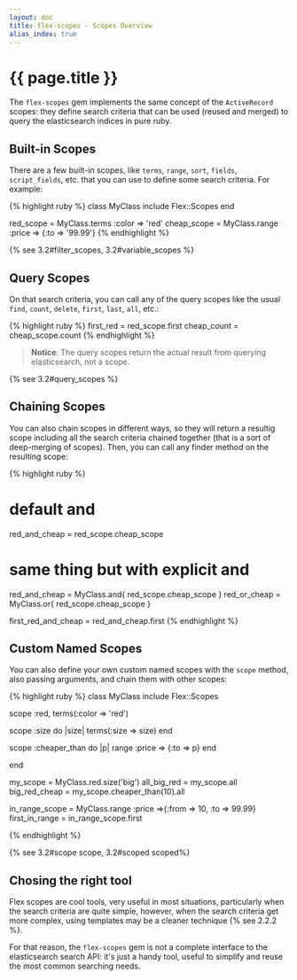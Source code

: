 ```yaml
---
layout: doc
title: flex-scopes - Scopes Overview
alias_index: true
---
```


# {{ page.title }}

The `flex-scopes` gem implements the same concept of the `ActiveRecord` scopes: they define search criteria that can be used (reused and merged) to query the elasticsearch indices in pure ruby.

## Built-in Scopes

There are a few built-in scopes, like `terms`, `range`, `sort`, `fields`, `script_fields`, etc. that you can use to define some search criteria. For example:

{% highlight ruby %}
class MyClass
  include Flex::Scopes
end

red_scope   = MyClass.terms :color => 'red'
cheap_scope = MyClass.range :price => {:to => '99.99'}
{% endhighlight %}

{% see 3.2#filter_scopes, 3.2#variable_scopes %}

## Query Scopes

On that search criteria, you can call any of the query scopes like the usual `find`,  `count`, `delete`, `first`, `last`, `all`, etc.:

{% highlight ruby %}
first_red   = red_scope.first
cheap_count = cheap_scope.count
{% endhighlight %}

> __Notice__: The query scopes return the actual result from querying elasticsearch, not a scope.

{% see 3.2#query_scopes %}

## Chaining Scopes

You can also chain scopes in different ways, so they will return a resultig scope including all the search criteria chained together (that is a sort of deep-merging of scopes). Then, you can call any finder method on the resulting scope:

{% highlight ruby %}
# default and
red_and_cheap = red_scope.cheap_scope
# same thing but with explicit and
red_and_cheap = MyClass.and{ red_scope.cheap_scope }
red_or_cheap  = MyClass.or{ red_scope.cheap_scope }

first_red_and_cheap = red_and_cheap.first
{% endhighlight %}

## Custom Named Scopes

You can also define your own custom named scopes with the `scope` method, also passing arguments, and chain them with other scopes:

{% highlight ruby %}
class MyClass
  include Flex::Scopes

  scope :red, terms(:color => 'red')

  scope :size do |size|
    terms(:size => size)
  end

  scope :cheaper_than do |p|
    range :price => {:to => p}
  end

end

my_scope      = MyClass.red.size('big')
all_big_red   = my_scope.all
big_red_cheap = my_scope.cheaper_than(10).all

in_range_scope = MyClass.range :price =>{:from => 10, :to => 99.99}
first_in_range = in_range_scope.first

{% endhighlight %}

{% see 3.2#scope scope, 3.2#scoped scoped%}

## Chosing the right tool

Flex scopes are cool tools, very useful in most situations, particularly when the search criteria are quite simple, however, when the search criteria get more complex, using templates may be a cleaner technique {% see 2.2.2 %}.

For that reason, the `flex-scopes` gem is not a complete interface to the elasticsearch search API: it's just a handy tool, useful to simplify and reuse the most common searching needs.
